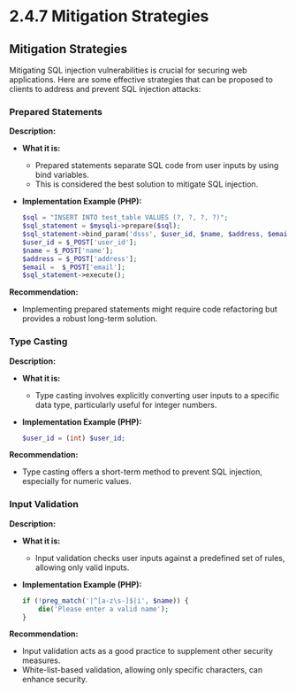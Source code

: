 # 2.4.7 Mitigation Strategies

## Mitigation Strategies

Mitigating SQL injection vulnerabilities is crucial for securing web applications. Here are some effective strategies that can be proposed to clients to address and prevent SQL injection attacks:

### **Prepared Statements**

**Description:**

* **What it is:**
  * Prepared statements separate SQL code from user inputs by using bind variables.
  * This is considered the best solution to mitigate SQL injection.
*   **Implementation Example (PHP):**

    ```php
    $sql = "INSERT INTO test_table VALUES (?, ?, ?, ?)";
    $sql_statement = $mysqli->prepare($sql);
    $sql_statement->bind_param('dsss', $user_id, $name, $address, $email);
    $user_id = $_POST['user_id'];
    $name = $_POST['name'];
    $address = $_POST['address'];
    $email =  $_POST['email'];
    $sql_statement->execute();
    ```

**Recommendation:**

* Implementing prepared statements might require code refactoring but provides a robust long-term solution.

### **Type Casting**

**Description:**

* **What it is:**
  * Type casting involves explicitly converting user inputs to a specific data type, particularly useful for integer numbers.
*   **Implementation Example (PHP):**

    ```php
    $user_id = (int) $user_id;
    ```

**Recommendation:**

* Type casting offers a short-term method to prevent SQL injection, especially for numeric values.

### **Input Validation**

**Description:**

* **What it is:**
  * Input validation checks user inputs against a predefined set of rules, allowing only valid inputs.
*   **Implementation Example (PHP):**

    ```php
    if (!preg_match('|^[a-z\s-]$|i', $name)) {
        die('Please enter a valid name');
    }
    ```

**Recommendation:**

* Input validation acts as a good practice to supplement other security measures.
* White-list-based validation, allowing only specific characters, can enhance security.
